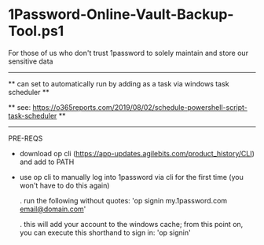 # 1Password-Online-Vault-Backup-Tool.ps1

For those of us who don't trust 1password to solely maintain and store our sensitive data

------------------------------------

** can set to automatically run by adding as a task via windows task scheduler **

** see: https://o365reports.com/2019/08/02/schedule-powershell-script-task-scheduler **

------------------------------------

 PRE-REQS                     

 * download op cli (https://app-updates.agilebits.com/product_history/CLI) and add to PATH

 * use op cli to manually log into 1password via cli for the first time (you won't have to do this again)
   
    . run the following without quotes: 
        'op signin my.1password.com email@domain.com'

    . this will add your account to the windows cache; from this point on, you can execute this shorthand to sign in: 
        'op signin'
